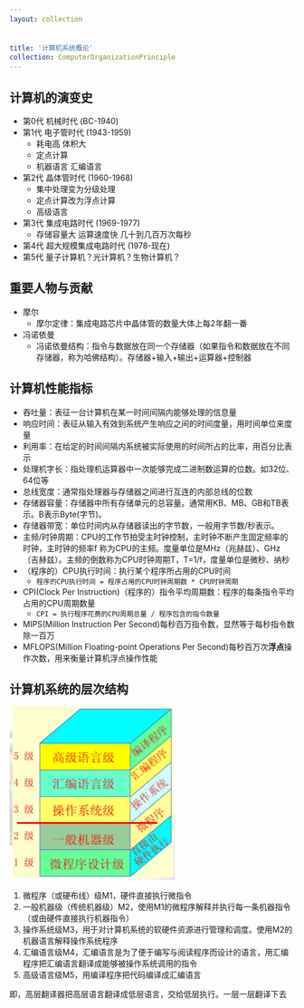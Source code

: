 ```yaml
---
layout: collection


title: '计算机系统概论'
collection: ComputerOrganizationPrinciple
---
```


## 计算机的演变史

- 第0代 机械时代 (BC-1940)
- 第1代 电子管时代 (1943-1959)
	- 耗电高 体积大
	- 定点计算
	- 机器语言 汇编语言
- 第2代 晶体管时代 (1960-1968)
	- 集中处理变为分级处理
	- 定点计算改为浮点计算
	- 高级语言
- 第3代 集成电路时代 (1969-1977)
	- 存储容量大 运算速度快 几十到几百万次每秒
- 第4代 超大规模集成电路时代 (1978-现在)
- 第5代 量子计算机？光计算机？生物计算机？

## 重要人物与贡献

- 摩尔
	- 摩尔定律：集成电路芯片中晶体管的数量大体上每2年翻一番
- 冯诺依曼
	- 冯诺依曼结构：指令与数据放在同一个存储器（如果指令和数据放在不同存储器，称为哈佛结构）。存储器+输入+输出+运算器+控制器

## 计算机性能指标

- 吞吐量：表征一台计算机在某一时间间隔内能够处理的信息量
-  响应时间：表征从输入有效到系统产生响应之间的时间度量，用时间单位来度量
- 利用率：在给定的时间间隔内系统被实际使用的时间所占的比率，用百分比表示
- 处理机字长：指处理机运算器中一次能够完成二进制数运算的位数。如32位、64位等
- 总线宽度：通常指处理器与存储器之间进行互连的内部总线的位数
- 存储器容量：存储器中所有存储单元的总容量。通常用KB、MB、GB和TB表示。B表示Byte(字节)。
- 存储器带宽：单位时间内从存储器读出的字节数，一般用字节数/秒表示。
- 主频/时钟周期：CPU的工作节拍受主时钟控制，主时钟不断产生固定频率的时钟，主时钟的频率f 称为CPU的主频。度量单位是MHz（兆赫兹）、GHz（吉赫兹）。主频的倒数称为CPU时钟周期T，T=1/f，度量单位是微秒、纳秒
- （程序的）CPU执行时间：执行某个程序所占用的CPU时间
	- `程序的CPU执行时间 = 程序占用的CPU时钟周期数 * CPU时钟周期`
- CPI(Clock Per Instruction)（程序的）指令平均周期数：程序的每条指令平均占用的CPU周期数量
	- `CPI = 执行程序花费的CPU周期总量 / 程序包含的指令数量`
- MIPS(Million Instruction Per Second)每秒百万指令数，显然等于每秒指令数除一百万
- MFLOPS(Million Floating-point Operations Per Second)每秒百万次**浮点**操作次数，用来衡量计算机浮点操作性能

## 计算机系统的层次结构

![1-1](./_img/1-1.png)

1. 微程序（或硬布线）级M1，硬件直接执行微指令
2. 一般机器级（传统机器级）M2，使用M1的微程序解释并执行每一条机器指令（或由硬件直接执行机器指令）
3. 操作系统级M3，用于对计算机系统的软硬件资源进行管理和调度。使用M2的机器语言解释操作系统程序
4. 汇编语言级M4，汇编语言是为了便于编写与阅读程序而设计的语言，用汇编程序把汇编语言翻译成能够被操作系统调用的指令
5. 高级语言级M5，用编译程序把代码编译成汇编语言

即，高层翻译器把高层语言翻译成低层语言，交给低层执行。一层一层翻译下去

